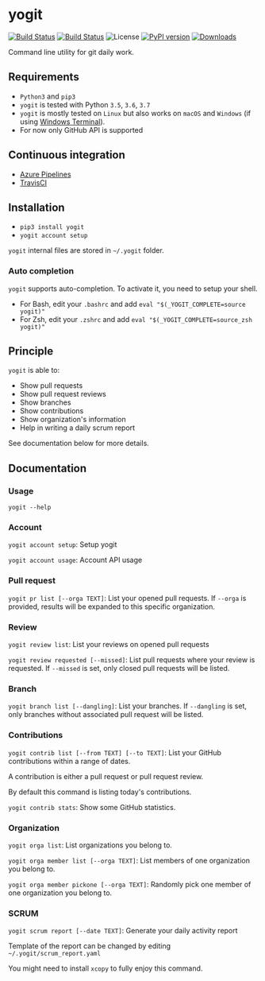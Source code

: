 # yogit

[![Build Status](https://dev.azure.com/hasboeuf/yogit/_apis/build/status/hasboeuf.yogit?branchName=master)](https://dev.azure.com/hasboeuf/yogit/_build/latest?definitionId=1&branchName=master)
[![Build Status](https://travis-ci.org/hasboeuf/yogit.svg?branch=master)](https://travis-ci.org/hasboeuf/yogit)
![License](https://img.shields.io/github/license/mashape/apistatus.svg)
[![PyPI version](https://badge.fury.io/py/yogit.svg)](https://pypi.org/project/yogit/)
[![Downloads](https://pepy.tech/badge/yogit)](https://pepy.tech/project/yogit)

Command line utility for git daily work.

## Requirements

* `Python3` and `pip3`
* `yogit` is tested with Python `3.5`, `3.6`, `3.7`
* `yogit` is mostly tested on `Linux` but also works on `macOS` and `Windows` (if using [Windows Terminal](https://github.com/microsoft/terminal)).
* For now only GitHub API is supported

## Continuous integration

* [Azure Pipelines](https://dev.azure.com/hasboeuf/yogit)
* [TravisCI](https://travis-ci.org/hasboeuf/yogit)

## Installation

* `pip3 install yogit`
* `yogit account setup`

`yogit` internal files are stored in `~/.yogit` folder.

### Auto completion

`yogit` supports auto-completion. To activate it, you need to setup your shell.

* For Bash, edit your `.bashrc` and add `eval "$(_YOGIT_COMPLETE=source yogit)"`
* For Zsh, edit your `.zshrc` and add `eval "$(_YOGIT_COMPLETE=source_zsh yogit)"`

## Principle

`yogit` is able to:

* Show pull requests
* Show pull request reviews
* Show branches
* Show contributions
* Show organization's information
* Help in writing a daily scrum report

See documentation below for more details.

## Documentation

### Usage

`yogit --help`

### Account

`yogit account setup`: Setup yogit

`yogit account usage`: Account API usage

### Pull request

`yogit pr list [--orga TEXT]`: List your opened pull requests. If `--orga` is provided, results will be expanded to this specific organization.

### Review

`yogit review list`: List your reviews on opened pull requests

`yogit review requested [--missed]`: List pull requests where your review is requested. If `--missed` is set, only closed pull requests will be listed.

### Branch

`yogit branch list [--dangling]`: List your branches. If `--dangling` is set, only branches without associated pull request will be listed.

### Contributions

`yogit contrib list [--from TEXT] [--to TEXT]`: List your GitHub contributions within a range of dates.

A contribution is either a pull request or pull request review.

By default this command is listing today's contributions.

`yogit contrib stats`: Show some GitHub statistics.

### Organization

`yogit orga list`: List organizations you belong to.

`yogit orga member list [--orga TEXT]`: List members of one organization you belong to.

`yogit orga member pickone [--orga TEXT]`: Randomly pick one member of one organization you belong to.

### SCRUM

`yogit scrum report [--date TEXT]`: Generate your daily activity report

Template of the report can be changed by editing `~/.yogit/scrum_report.yaml`

You might need to install `xcopy` to fully enjoy this command.
